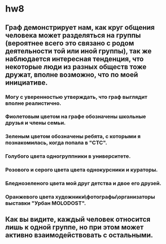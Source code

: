 # hw8

## Граф демонстрирует нам, как круг общения человека может разделяться на группы (вероятнее всего это связано с родом деятельности той или иной группы), так же наблюдается интересная тенденция, что некоторые люди из разных обществ тоже дружат, вполне возможно, что по моей инициативе. 

### Могу с уверенностью утверждать, что граф выглядит вполне реалистично.

### Фиолетовым цветом на графе обозначены школьные друзья и члены семьи.
### Зеленым цветом обозначены ребята, с которыми я познакомилась, когда попала в "СТС".
### Голубого цвета одногруппники в университете.
### Розового и серого цвета цвета однокурсники и кураторы.
### Бледнозеленого цвета мой друг детства и двое его друзей.
### Оранжевого цвета художники\фотографы\организаторы выставки "Урбан MOLODOST".

## Как вы видите, каждый человек относится лишь к одной группе, но при этом может активно взаимодействовать с остальными.
